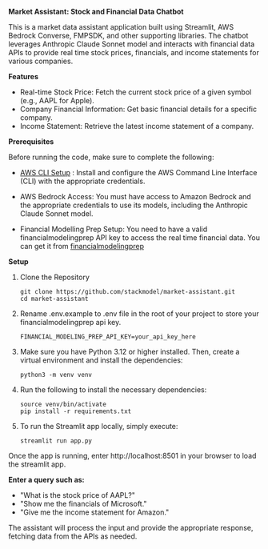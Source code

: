 **Market Assistant: Stock and Financial Data Chatbot**

This is a market data assistant application built using Streamlit, AWS Bedrock Converse, FMPSDK, and other supporting libraries. The chatbot leverages Anthropic Claude Sonnet model and interacts with financial data APIs to provide real time stock prices, financials, and income statements for various companies.

**Features**

-   Real-time Stock Price: Fetch the current stock price of a given symbol (e.g., AAPL for Apple).
-   Company Financial Information: Get basic financial details for a specific company.
-   Income Statement: Retrieve the latest income statement of a company.

**Prerequisites**

Before running the code, make sure to complete the following:

-   [AWS CLI Setup](https://docs.aws.amazon.com/cli/latest/userguide/getting-started-install.html) : Install and configure the AWS Command Line Interface (CLI) with the appropriate credentials.

-   AWS Bedrock Access: You must have access to Amazon Bedrock and the appropriate credentials to use its models, including the Anthropic Claude Sonnet model.

-   Financial Modelling Prep Setup: You need to have a valid financialmodelingprep API key to access the real time financial data. You can get it from [financialmodelingprep](https://site.financialmodelingprep.com/)

**Setup**

1. Clone the Repository

    ```
    git clone https://github.com/stackmodel/market-assistant.git
    cd market-assistant
    ```
2. Rename .env.example to .env file in the root of your project to store your financialmodelingprep api key.

    ```FINANCIAL_MODELING_PREP_API_KEY=your_api_key_here```
3. Make sure you have Python 3.12 or higher installed. Then, create a virtual environment and install the dependencies:
    
    ```python3 -m venv venv```

4. Run the following to install the necessary dependencies:
    ```
    source venv/bin/activate
    pip install -r requirements.txt 
    ```
5. To run the Streamlit app locally, simply execute:

    ```streamlit run app.py```

Once the app is running, enter http://localhost:8501 in your browser to load the streamlit app.


**Enter a query such as:**

-   "What is the stock price of AAPL?"
-   "Show me the financials of Microsoft."
-   "Give me the income statement for Amazon."

The assistant will process the input and provide the appropriate response, fetching data from the APIs as needed.





